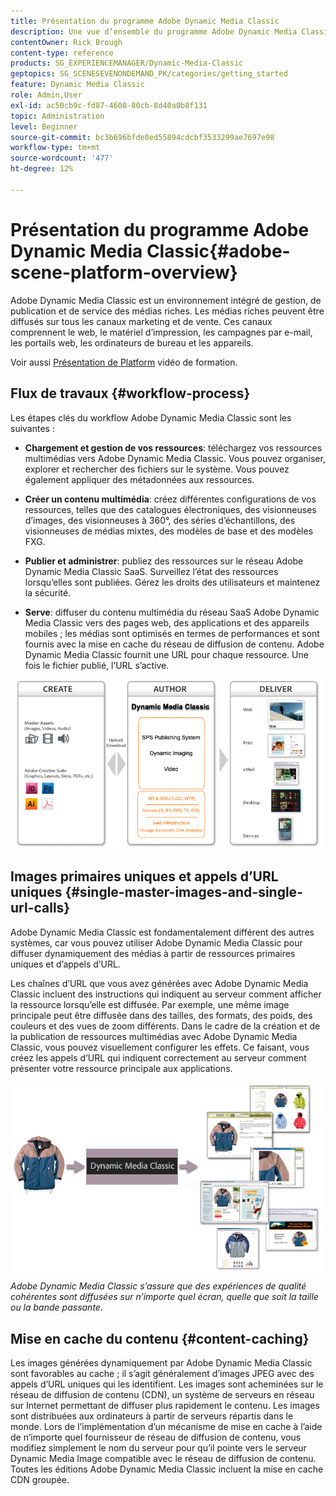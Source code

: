 ```yaml
---
title: Présentation du programme Adobe Dynamic Media Classic
description: Une vue d’ensemble du programme Adobe Dynamic Media Classic et de l’ensemble de son processus de workflow.
contentOwner: Rick Brough
content-type: reference
products: SG_EXPERIENCEMANAGER/Dynamic-Media-Classic
geptopics: SG_SCENESEVENONDEMAND_PK/categories/getting_started
feature: Dynamic Media Classic
role: Admin,User
exl-id: ac50cb9c-fd87-4608-80cb-8d40a0b8f131
topic: Administration
level: Beginner
source-git-commit: bc3b696bfde0ed55894cdcbf3533299ae7697e98
workflow-type: tm+mt
source-wordcount: '477'
ht-degree: 12%

---
```


# Présentation du programme Adobe Dynamic Media Classic{#adobe-scene-platform-overview}

Adobe Dynamic Media Classic est un environnement intégré de gestion, de publication et de service des médias riches. Les médias riches peuvent être diffusés sur tous les canaux marketing et de vente. Ces canaux comprennent le web, le matériel d’impression, les campagnes par e-mail, les portails web, les ordinateurs de bureau et les appareils.

Voir aussi [Présentation de Platform](https://s7d5.scene7.com/s7viewers/html5/VideoViewer.html?videoserverurl=https://s7d5.scene7.com/is/content/&amp;emailurl=https://s7d5.scene7.com/s7/emailFriend&amp;serverUrl=https://s7d5.scene7.com/is/image/&amp;config=Scene7SharedAssets/Universal_HTML5_Video&amp;contenturl=https://s7d5.scene7.com/skins/&amp;asset=S7tutorials/572_Platform%20Overview_converted%20renamed_Getting%20Started-AVS) vidéo de formation.

## Flux de travaux {#workflow-process}

Les étapes clés du workflow Adobe Dynamic Media Classic sont les suivantes :

* **Chargement et gestion de vos ressources**: téléchargez vos ressources multimédias vers Adobe Dynamic Media Classic. Vous pouvez organiser, explorer et rechercher des fichiers sur le système. Vous pouvez également appliquer des métadonnées aux ressources.

* **Créer un contenu multimédia**: créez différentes configurations de vos ressources, telles que des catalogues électroniques, des visionneuses d’images, des visionneuses à 360°, des séries d’échantillons, des visionneuses de médias mixtes, des modèles de base et des modèles FXG.

* **Publier et administrer**: publiez des ressources sur le réseau Adobe Dynamic Media Classic SaaS. Surveillez l’état des ressources lorsqu’elles sont publiées. Gérez les droits des utilisateurs et maintenez la sécurité.

* **Serve**: diffuser du contenu multimédia du réseau SaaS Adobe Dynamic Media Classic vers des pages web, des applications et des appareils mobiles ; les médias sont optimisés en termes de performances et sont fournis avec la mise en cache du réseau de diffusion de contenu. Adobe Dynamic Media Classic fournit une URL pour chaque ressource. Une fois le fichier publié, l’URL s’active.

![Processus du processus Adobe Dynamic Media Classic](/help/using/assets/gs_workflow.png)

## Images primaires uniques et appels d’URL uniques {#single-master-images-and-single-url-calls}

Adobe Dynamic Media Classic est fondamentalement différent des autres systèmes, car vous pouvez utiliser Adobe Dynamic Media Classic pour diffuser dynamiquement des médias à partir de ressources primaires uniques et d’appels d’URL.

Les chaînes d’URL que vous avez générées avec Adobe Dynamic Media Classic incluent des instructions qui indiquent au serveur comment afficher la ressource lorsqu’elle est diffusée. Par exemple, une même image principale peut être diffusée dans des tailles, des formats, des poids, des couleurs et des vues de zoom différents. Dans le cadre de la création et de la publication de ressources multimédias avec Adobe Dynamic Media Classic, vous pouvez visuellement configurer les effets. Ce faisant, vous créez les appels d’URL qui indiquent correctement au serveur comment présenter votre ressource principale aux applications.

![Adobe Dynamic Media Classic peut fournir la même image principale à différents supports, dans des formats et des tailles différents.](/help/using/assets/gs_dynamic_publishing.png)
*Adobe Dynamic Media Classic s’assure que des expériences de qualité cohérentes sont diffusées sur n’importe quel écran, quelle que soit la taille ou la bande passante.*

## Mise en cache du contenu {#content-caching}

Les images générées dynamiquement par Adobe Dynamic Media Classic sont favorables au cache ; il s’agit généralement d’images JPEG avec des appels d’URL uniques qui les identifient. Les images sont acheminées sur le réseau de diffusion de contenu (CDN), un système de serveurs en réseau sur Internet permettant de diffuser plus rapidement le contenu. Les images sont distribuées aux ordinateurs à partir de serveurs répartis dans le monde. Lors de l’implémentation d’un mécanisme de mise en cache à l’aide de n’importe quel fournisseur de réseau de diffusion de contenu, vous modifiez simplement le nom du serveur pour qu’il pointe vers le serveur Dynamic Media Image compatible avec le réseau de diffusion de contenu. Toutes les éditions Adobe Dynamic Media Classic incluent la mise en cache CDN groupée.
